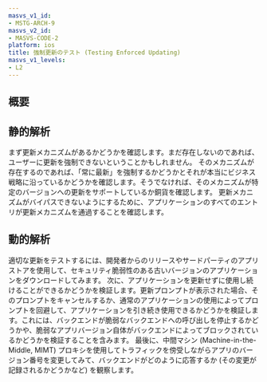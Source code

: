 ```yaml
---
masvs_v1_id:
- MSTG-ARCH-9
masvs_v2_id:
- MASVS-CODE-2
platform: ios
title: 強制更新のテスト (Testing Enforced Updating)
masvs_v1_levels:
- L2
---
```


## 概要

## 静的解析

まず更新メカニズムがあるかどうかを確認します。まだ存在しないのであれば、ユーザーに更新を強制できないということかもしれません。
そのメカニズムが存在するのであれば、「常に最新」を強制するかどうかとそれが本当にビジネス戦略に沿っているかどうかを確認します。そうでなければ、そのメカニズムが特定のバージョンへの更新をサポートしているか銅貨を確認します。
更新メカニズムがバイパスできないようにするために、アプリケーションのすべてのエントリが更新メカニズムを通過することを確認します。

## 動的解析

適切な更新をテストするには、開発者からのリリースやサードパーティのアプリストアを使用して、セキュリティ脆弱性のある古いバージョンのアプリケーションをダウンロードしてみます。
次に、アプリケーションを更新せずに使用し続けることができるかどうかを検証します。更新プロンプトが表示された場合、そのプロンプトをキャンセルするか、通常のアプリケーションの使用によってプロンプトを回避して、アプリケーションを引き続き使用できるかどうかを検証します。これには、バックエンドが脆弱なバックエンドへの呼び出しを停止するかどうかや、脆弱なアプリバージョン自体がバックエンドによってブロックされているかどうかを検証することを含みます。
最後に、中間マシン (Machine-in-the-Middle, MIMT) プロキシを使用してトラフィックを傍受しながらアプリのバージョン番号を変更してみて、バックエンドがどのように応答するか (その変更が記録されるかどうかなど) を観察します。
